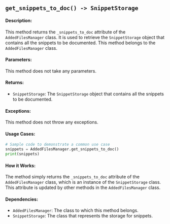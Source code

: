## `get_snippets_to_doc() -> SnippetStorage`

#### Description:
This method returns the `_snippets_to_doc` attribute of the `AddedFilesManager` class. It is used to retrieve the `SnippetStorage` object that contains all the snippets to be documented. This method belongs to the `AddedFilesManager` class.

#### Parameters:
This method does not take any parameters.

#### Returns:
- `SnippetStorage`: The `SnippetStorage` object that contains all the snippets to be documented.

#### Exceptions:
This method does not throw any exceptions.

#### Usage Cases:

```python
# Sample code to demonstrate a common use case
snippets = AddedFilesManager.get_snippets_to_doc()
print(snippets)
```

#### How it Works:
The method simply returns the `_snippets_to_doc` attribute of the `AddedFilesManager` class, which is an instance of the `SnippetStorage` class. This attribute is updated by other methods in the `AddedFilesManager` class.

#### Dependencies:
- `AddedFilesManager`: The class to which this method belongs.
- `SnippetStorage`: The class that represents the storage for snippets.